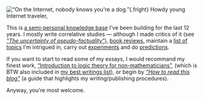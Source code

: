 ![“On the Internet, nobody knows you're a dog.”](http://cache2.allpostersimages.com/p/LRG/60/6067/8LZD100Z/posters/jack-ziegler-cat-thinks-of-a-complex-equation-to-get-a-ball-off-of-a-table-new-yorker-cartoon.jpg){.fright}
Howdy young Internet traveler,

This is [a semi-personal knowledge base](./About) I've been building for the last 12 years. I mostly write correlative studies — although I made critics of it (see [_“The uncertainty of pseudo-factuality”_](./post/uncertainty-of-pseudofactuality)), [book reviews](./Book_reviews), maintain a [list of topics](./Topics) I'm intrigued in, carry out [experiments](./Experiments) and do [predictions](./Predictions).

If you want to start to read some of my essays, I would recommand my finest work, [“Introduction to logic theory for non-mathematicians”](./post/introduction-logic-theory), (which is BTW also included in [my best writings list](./Best_work_list)), or begin by [_“How to read this blog”_](./Reading_SCIFML) (a guide that highlights my writing/publishing procedures).

Anyway, you're most welcome.
